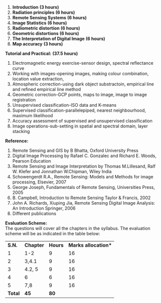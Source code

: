 1. **Introduction** **(3 hours)**
2. **Radiation principles** **(6 hours)**
3. **Remote Sensing Systems** **(6 hours)**
4. **Image Statistics** **(6 hours)**
5. **Radiometric distortion** **(6 hours)**
6. **Geometric distortions** **(6 hours)**
7. **The Interpretation of Digital Image** **(6 hours)**
8. **Map accuracy** **(3 hours)**

**Tutorial and Practical:** **(37.5 hours)**

1. Electromagnetic energy exercise-sensor design, spectral reflectance curve
2. Working with images-opening images, making colour combination, location value extraction,
3. Atmospheric correction-using dark object substractoin, empirical line and refined empirical line method
4. Geometric correction-GCP points, maps to image, image to image registration
5. Unsupervised classification-ISO data and K-means
6. Supervised classification-parallelepiped, nearest neighbourhood, maximum likelihood
7. Accuracy assessment of supervised and unsupervised classification
8. Image operations-sub-setting in spatial and spectral domain, layer stacking

**Reference:**

1. Remote Sensing and GIS by B Bhatta, Oxford University Press
2. Digital Image Processing by Rafael C. Gonzalec and Richard E. Woods, Pearson Education
3. Remote Sensing and Image Interpretation by Thomas M.Lillesand, Ralf W. Klefer and Jonnathan W.Chipman, Wiley India
4. Schowengerdt R.A., Remote Sensing: Models and Methods for image processing, Elsevier, 2007
5. George Joseph, Fundamentals of Remote Sensing, Universities Press, 2005
6. B. Campbell, Introduction to Remote Sensing Taylor & Francis, 2002
7. John A. Richards, Xiuping Jia, Remote Sensing Digital Image Analysis: An Introduction Springer, 2006
8. Different publications

**Evaluation Scheme:**  
The questions will cover all the chapters in the syllabus. The evaluation scheme will be as indicated in the table below:

|           |             |           |                        |
| --------- | ----------- | --------- | ---------------------- |
| **S.N.**  | **Chapter** | **Hours** | **Marks allocation\*** |
| 1         | 1-2         | 9         | 16                     |
| 2         | 3,4.1       | 9         | 16                     |
| 3         | 4.2, 5      | 9         | 16                     |
| 4         | 6           | 6         | 16                     |
| 5         | 7,8         | 9         | 16                     |
| **Total** | **45**      | **80**    |

